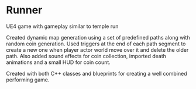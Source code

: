# Runner
UE4 game with gameplay similar to temple run

Created dynamic map generation using a set of predefined paths along with random coin generation.
Used triggers at the end of each path segment to create a new one when player actor world move over it and delete the older path.
Also added sound effects for coin collection, imported death animations and a small HUD for coin count. 

Created with both C++ classes and blueprints for creating a well combined performing game.
